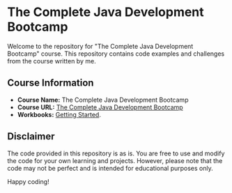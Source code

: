 # The Complete Java Development Bootcamp

Welcome to the repository for "The Complete Java Development Bootcamp" course. This repository contains code examples and challenges from the course written by me.

## Course Information

- **Course Name:** The Complete Java Development Bootcamp
- **Course URL:** [The Complete Java Development Bootcamp](https://www.udemy.com/course/the-complete-java-development-bootcamp/learn/lecture/47839859#overview)
- **Workbooks:** [Getting Started](https://github.com/rslim087a/Java-Workbooks-Challenges/tree/main/01.%20Getting%20Started).

## Disclaimer

The code provided in this repository is as is. You are free to use and modify the code for your own learning and projects. However, please note that the code may not be perfect and is intended for educational purposes only.

Happy coding!
